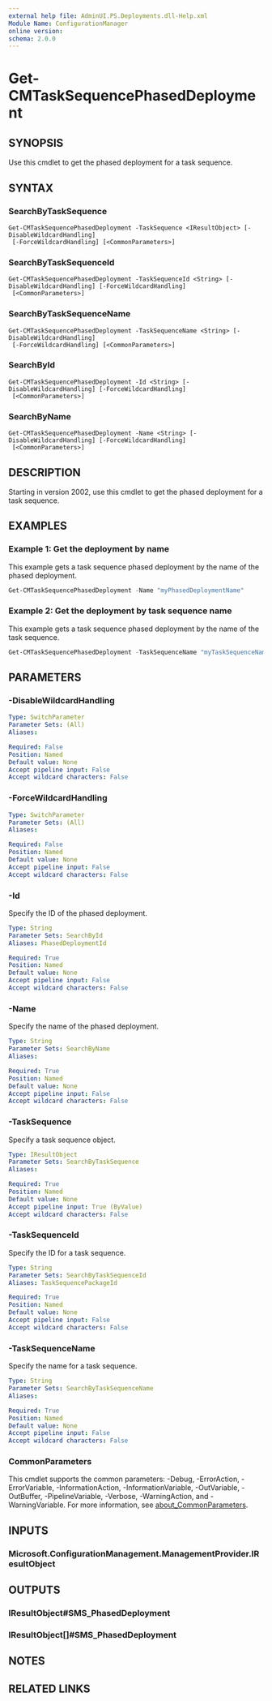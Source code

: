 ```yaml
---
external help file: AdminUI.PS.Deployments.dll-Help.xml
Module Name: ConfigurationManager
online version:
schema: 2.0.0
---
```


# Get-CMTaskSequencePhasedDeployment

## SYNOPSIS

Use this cmdlet to get the phased deployment for a task sequence.

## SYNTAX

### SearchByTaskSequence
```
Get-CMTaskSequencePhasedDeployment -TaskSequence <IResultObject> [-DisableWildcardHandling]
 [-ForceWildcardHandling] [<CommonParameters>]
```

### SearchByTaskSequenceId
```
Get-CMTaskSequencePhasedDeployment -TaskSequenceId <String> [-DisableWildcardHandling] [-ForceWildcardHandling]
 [<CommonParameters>]
```

### SearchByTaskSequenceName
```
Get-CMTaskSequencePhasedDeployment -TaskSequenceName <String> [-DisableWildcardHandling]
 [-ForceWildcardHandling] [<CommonParameters>]
```

### SearchById
```
Get-CMTaskSequencePhasedDeployment -Id <String> [-DisableWildcardHandling] [-ForceWildcardHandling]
 [<CommonParameters>]
```

### SearchByName
```
Get-CMTaskSequencePhasedDeployment -Name <String> [-DisableWildcardHandling] [-ForceWildcardHandling]
 [<CommonParameters>]
```

## DESCRIPTION

Starting in version 2002, use this cmdlet to get the phased deployment for a task sequence.

## EXAMPLES

### Example 1: Get the deployment by name

This example gets a task sequence phased deployment by the name of the phased deployment.

```powershell
Get-CMTaskSequencePhasedDeployment -Name "myPhasedDeploymentName"
```

### Example 2: Get the deployment by task sequence name

This example gets a task sequence phased deployment by the name of the task sequence.

```powershell
Get-CMTaskSequencePhasedDeployment -TaskSequenceName "myTaskSequenceName"
```

## PARAMETERS

### -DisableWildcardHandling

```yaml
Type: SwitchParameter
Parameter Sets: (All)
Aliases:

Required: False
Position: Named
Default value: None
Accept pipeline input: False
Accept wildcard characters: False
```

### -ForceWildcardHandling

```yaml
Type: SwitchParameter
Parameter Sets: (All)
Aliases:

Required: False
Position: Named
Default value: None
Accept pipeline input: False
Accept wildcard characters: False
```

### -Id

Specify the ID of the phased deployment.

```yaml
Type: String
Parameter Sets: SearchById
Aliases: PhasedDeploymentId

Required: True
Position: Named
Default value: None
Accept pipeline input: False
Accept wildcard characters: False
```

### -Name

Specify the name of the phased deployment.

```yaml
Type: String
Parameter Sets: SearchByName
Aliases:

Required: True
Position: Named
Default value: None
Accept pipeline input: False
Accept wildcard characters: False
```

### -TaskSequence

Specify a task sequence object.

```yaml
Type: IResultObject
Parameter Sets: SearchByTaskSequence
Aliases:

Required: True
Position: Named
Default value: None
Accept pipeline input: True (ByValue)
Accept wildcard characters: False
```

### -TaskSequenceId

Specify the ID for a task sequence.

```yaml
Type: String
Parameter Sets: SearchByTaskSequenceId
Aliases: TaskSequencePackageId

Required: True
Position: Named
Default value: None
Accept pipeline input: False
Accept wildcard characters: False
```

### -TaskSequenceName

Specify the name for a task sequence.

```yaml
Type: String
Parameter Sets: SearchByTaskSequenceName
Aliases:

Required: True
Position: Named
Default value: None
Accept pipeline input: False
Accept wildcard characters: False
```

### CommonParameters
This cmdlet supports the common parameters: -Debug, -ErrorAction, -ErrorVariable, -InformationAction, -InformationVariable, -OutVariable, -OutBuffer, -PipelineVariable, -Verbose, -WarningAction, and -WarningVariable. For more information, see [about_CommonParameters](http://go.microsoft.com/fwlink/?LinkID=113216).

## INPUTS

### Microsoft.ConfigurationManagement.ManagementProvider.IResultObject

## OUTPUTS

### IResultObject#SMS_PhasedDeployment

### IResultObject[]#SMS_PhasedDeployment

## NOTES

## RELATED LINKS
